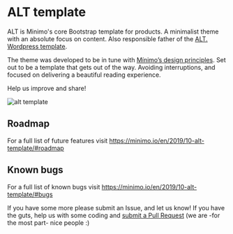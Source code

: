 # ALT template
ALT is Minimo's core Bootstrap template for products. A minimalist theme with an absolute focus on content. Also responsible father of the [ALT. Wordpress template](https://github.com/minimo-io/alt-wordpress-theme).

The theme was developed to be in tune with [Mínimo’s design principles](https://minimo.io/en/manifest/). Set out to be a template that gets out of the way. Avoiding interruptions, and focused on delivering a beautiful reading experience.

Help us improve and share!

![alt template](https://minimo.io/assets/imgs/alt.png)


## Roadmap
For a full list of future features visit https://minimo.io/en/2019/10-alt-template/#roadmap

## Known bugs
For a full list of known bugs visit https://minimo.io/en/2019/10-alt-template/#bugs

If you have some more please submit an Issue, and let us know! If you have the guts, help us with some coding and [submit a Pull Request](https://github.com/minimo-io/alt-template/pulls) (we are -for the most part- nice people :)

